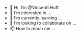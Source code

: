 - 👋 Hi, I’m @VincentLHuff
- 👀 I’m interested in ...
- 🌱 I’m currently learning ...
- 💞️ I’m looking to collaborate on ...
- 📫 How to reach me ...

<!---
VincentLHuff/VincentLHuff is a ✨ special ✨ repository because its `README.md` (this file) appears on your GitHub profile.
You can click the Preview link to take a look at your changes.
--->
